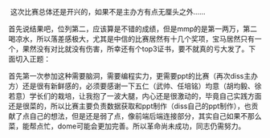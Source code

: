 ​	这次比赛总体还是开兴的，如果不是主办方有点无厘头之外......

​	首先说结果吧，位列第二，应该算是不错的成绩，但是mmp的是第一两万，第二喝凉水，所以落差感极大，尤其是中信的比赛居然有十几个奖项，宝马居然只有一个，果然没有对比就没有伤害，所幸还有个top3证书，要不就真的亏大发了。下面切入正题：

​	首先第一次参加这种需要脑洞，需要编程实力，更需要ppt的比赛（再次diss主办方）还是很有新鲜感的，必须要感谢一下五仁（武帅、任培铭）均意（胡均毅、徐若意）学长们的栽培，让我抱了一波大腿，内心还是很激动的，毕竟自己实践方面还是很菜的，所以比赛主要负责数据获取和ppt制作（diss自己的ppt制作），也贡献了点自己的想法，但是还是弱了点，像前端后端连接部分，其实自己如果不那么菜，能帮点忙，dome可能会更加完善。所以革命尚未成功，同志仍需努力。